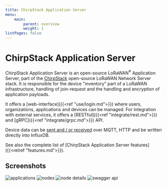 ```yaml
---
title: ChirpStack Application Server
menu:
    main:
        parent: overview
        weight: 1
listPages: false
---
```


# ChirpStack Application Server

ChirpStack Application Server is an open-source LoRaWAN<sup>&reg;</sup>
Application Server, part of the [ChirpStack](https://www.chirpstack.io/) open-source
LoRaWAN Network Server stack. It is responsible for the device "inventory"
part of a LoRaWAN infrastructure, handling of join-request and the handling
and encryption of application payloads.

It offers a [web-interface]({{<ref "use/login.md">}}) where users,
organizations, applications and devices can be managed. For integration with
external services, it offers a [RESTful]({{<ref "integrate/rest.md">}}) 
and [gRPC]({{<ref "integrate/grpc.md">}}) API.

Device data can be [sent and / or received](/application-server/integrate/sending-receiving/) over
MQTT, HTTP and be written directly into InfluxDB.

See also the complete list of [ChirpStack Application Server features]({{<relref "features.md">}}).

## Screenshots

![applications](/application-server/img/web_applications.png)
![nodes](/application-server/img/web_nodes.png)
![node details](/application-server/img/web_node_details.png)
![swagger api](/application-server/img/swagger.png)
